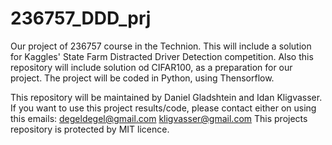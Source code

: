 # 236757_DDD_prj
Our project of 236757 course in the Technion. 
This will include a solution for Kaggles' State Farm Distracted Driver Detection competition.
Also this repository will include solution od CIFAR100, as a preparation for our project.
The project will be coded in Python, using Thensorflow.

This repository will be maintained by Daniel Gladshtein and Idan Kligvasser.
If you want to use this project results/code, please contact either on using this emails:
degeldegel@gmail.com
kligvasser@gmail.com
This projects repository is protected by MIT licence.
